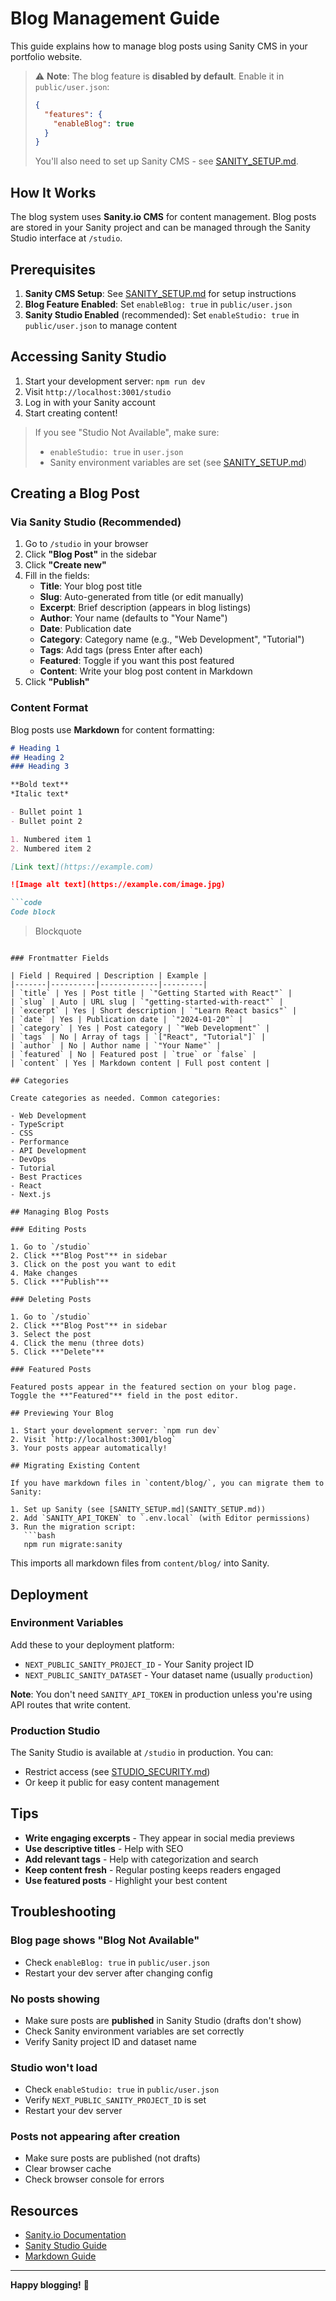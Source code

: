 # Blog Management Guide

This guide explains how to manage blog posts using Sanity CMS in your portfolio website.

> ⚠️ **Note**: The blog feature is **disabled by default**. Enable it in `public/user.json`:
> ```json
> {
>   "features": {
>     "enableBlog": true
>   }
> }
> ```
> You'll also need to set up Sanity CMS - see [SANITY_SETUP.md](SANITY_SETUP.md).

## How It Works

The blog system uses **Sanity.io CMS** for content management. Blog posts are stored in your Sanity project and can be managed through the Sanity Studio interface at `/studio`.

## Prerequisites

1. **Sanity CMS Setup**: See [SANITY_SETUP.md](SANITY_SETUP.md) for setup instructions
2. **Blog Feature Enabled**: Set `enableBlog: true` in `public/user.json`
3. **Sanity Studio Enabled** (recommended): Set `enableStudio: true` in `public/user.json` to manage content

## Accessing Sanity Studio

1. Start your development server: `npm run dev`
2. Visit `http://localhost:3001/studio`
3. Log in with your Sanity account
4. Start creating content!

> If you see "Studio Not Available", make sure:
> - `enableStudio: true` in `user.json`
> - Sanity environment variables are set (see [SANITY_SETUP.md](SANITY_SETUP.md))

## Creating a Blog Post

### Via Sanity Studio (Recommended)

1. Go to `/studio` in your browser
2. Click **"Blog Post"** in the sidebar
3. Click **"Create new"**
4. Fill in the fields:
   - **Title**: Your blog post title
   - **Slug**: Auto-generated from title (or edit manually)
   - **Excerpt**: Brief description (appears in blog listings)
   - **Author**: Your name (defaults to "Your Name")
   - **Date**: Publication date
   - **Category**: Category name (e.g., "Web Development", "Tutorial")
   - **Tags**: Add tags (press Enter after each)
   - **Featured**: Toggle if you want this post featured
   - **Content**: Write your blog post content in Markdown
5. Click **"Publish"**

### Content Format

Blog posts use **Markdown** for content formatting:

```markdown
# Heading 1
## Heading 2
### Heading 3

**Bold text**
*Italic text*

- Bullet point 1
- Bullet point 2

1. Numbered item 1
2. Numbered item 2

[Link text](https://example.com)

![Image alt text](https://example.com/image.jpg)

```code
Code block
```

> Blockquote
```

### Frontmatter Fields

| Field | Required | Description | Example |
|-------|----------|-------------|---------|
| `title` | Yes | Post title | `"Getting Started with React"` |
| `slug` | Auto | URL slug | `"getting-started-with-react"` |
| `excerpt` | Yes | Short description | `"Learn React basics"` |
| `date` | Yes | Publication date | `"2024-01-20"` |
| `category` | Yes | Post category | `"Web Development"` |
| `tags` | No | Array of tags | `["React", "Tutorial"]` |
| `author` | No | Author name | `"Your Name"` |
| `featured` | No | Featured post | `true` or `false` |
| `content` | Yes | Markdown content | Full post content |

## Categories

Create categories as needed. Common categories:

- Web Development
- TypeScript
- CSS
- Performance
- API Development
- DevOps
- Tutorial
- Best Practices
- React
- Next.js

## Managing Blog Posts

### Editing Posts

1. Go to `/studio`
2. Click **"Blog Post"** in sidebar
3. Click on the post you want to edit
4. Make changes
5. Click **"Publish"**

### Deleting Posts

1. Go to `/studio`
2. Click **"Blog Post"** in sidebar
3. Select the post
4. Click the menu (three dots)
5. Click **"Delete"**

### Featured Posts

Featured posts appear in the featured section on your blog page. Toggle the **"Featured"** field in the post editor.

## Previewing Your Blog

1. Start your development server: `npm run dev`
2. Visit `http://localhost:3001/blog`
3. Your posts appear automatically!

## Migrating Existing Content

If you have markdown files in `content/blog/`, you can migrate them to Sanity:

1. Set up Sanity (see [SANITY_SETUP.md](SANITY_SETUP.md))
2. Add `SANITY_API_TOKEN` to `.env.local` (with Editor permissions)
3. Run the migration script:
   ```bash
   npm run migrate:sanity
   ```

This imports all markdown files from `content/blog/` into Sanity.

## Deployment

### Environment Variables

Add these to your deployment platform:

- `NEXT_PUBLIC_SANITY_PROJECT_ID` - Your Sanity project ID
- `NEXT_PUBLIC_SANITY_DATASET` - Your dataset name (usually `production`)

**Note**: You don't need `SANITY_API_TOKEN` in production unless you're using API routes that write content.

### Production Studio

The Sanity Studio is available at `/studio` in production. You can:

- Restrict access (see [STUDIO_SECURITY.md](STUDIO_SECURITY.md))
- Or keep it public for easy content management

## Tips

- **Write engaging excerpts** - They appear in social media previews
- **Use descriptive titles** - Help with SEO
- **Add relevant tags** - Help with categorization and search
- **Keep content fresh** - Regular posting keeps readers engaged
- **Use featured posts** - Highlight your best content

## Troubleshooting

### Blog page shows "Blog Not Available"

- Check `enableBlog: true` in `public/user.json`
- Restart your dev server after changing config

### No posts showing

- Make sure posts are **published** in Sanity Studio (drafts don't show)
- Check Sanity environment variables are set correctly
- Verify Sanity project ID and dataset name

### Studio won't load

- Check `enableStudio: true` in `public/user.json`
- Verify `NEXT_PUBLIC_SANITY_PROJECT_ID` is set
- Restart your dev server

### Posts not appearing after creation

- Make sure posts are published (not drafts)
- Clear browser cache
- Check browser console for errors

## Resources

- [Sanity.io Documentation](https://www.sanity.io/docs)
- [Sanity Studio Guide](https://www.sanity.io/docs/studio)
- [Markdown Guide](https://www.markdownguide.org/)

---

**Happy blogging!** 📝